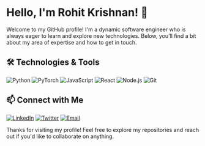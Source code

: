 # Hello, I'm Rohit Krishnan! 👋

Welcome to my GitHub profile! I'm a dynamic software engineer who is always eager to learn and explore new technologies. Below, you'll find a bit about my area of expertise and how to get in touch.

## 🛠️ Technologies & Tools

![Python](https://img.shields.io/badge/-Python-333?style=flat&logo=python)
![PyTorch](https://img.shields.io/badge/-PyTorch-333?style=flat&logo=pytorch)
![JavaScript](https://img.shields.io/badge/-JavaScript-333?style=flat&logo=javascript)
![React](https://img.shields.io/badge/-React-333?style=flat&logo=react)
![Node.js](https://img.shields.io/badge/-Node.js-333?style=flat&logo=node.js)
![Git](https://img.shields.io/badge/-Git-333?style=flat&logo=git)

## 📫 Connect with Me

[![LinkedIn](https://img.shields.io/badge/-LinkedIn-0077B5?style=flat&logo=linkedin)](www.linkedin.com/in/rohit-krishnan25)
[![Twitter](https://img.shields.io/badge/-Twitter-1DA1F2?style=flat&logo=twitter&logoColor=white)](https://x.com/AlQahOlic47)
[![Email](https://img.shields.io/badge/-Email-D14836?style=flat&logo=gmail&logoColor=white)](mailto:rohit.k.kesavan@gmail.com)

Thanks for visiting my profile! Feel free to explore my repositories and reach out if you'd like to collaborate on anything.
